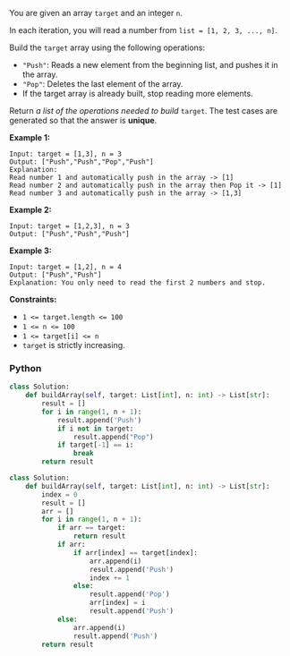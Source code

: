 You are given an array  `target`  and an integer  `n`.

In each iteration, you will read a number from  `list = [1, 2, 3, ..., n]`.

Build the  `target`  array using the following operations:

-   `"Push"`: Reads a new element from the beginning list, and pushes it in the array.
-   `"Pop"`: Deletes the last element of the array.
-   If the target array is already built, stop reading more elements.

Return  _a list of the operations needed to build_ `target`. The test cases are generated so that the answer is  **unique**.

**Example 1:**
```
Input: target = [1,3], n = 3
Output: ["Push","Push","Pop","Push"]
Explanation: 
Read number 1 and automatically push in the array -> [1]
Read number 2 and automatically push in the array then Pop it -> [1]
Read number 3 and automatically push in the array -> [1,3]
```

**Example 2:**
```
Input: target = [1,2,3], n = 3
Output: ["Push","Push","Push"]
```

**Example 3:**
```
Input: target = [1,2], n = 4
Output: ["Push","Push"]
Explanation: You only need to read the first 2 numbers and stop.
```

**Constraints:**

-   `1 <= target.length <= 100`
-   `1 <= n <= 100`
-   `1 <= target[i] <= n`
-   `target`  is strictly increasing.


### Python
```python
class Solution:
    def buildArray(self, target: List[int], n: int) -> List[str]:
        result = []
        for i in range(1, n + 1):
            result.append('Push')
            if i not in target:
                result.append("Pop")
            if target[-1] == i:
                break
        return result
```

```python
class Solution:
    def buildArray(self, target: List[int], n: int) -> List[str]:
        index = 0
        result = []
        arr = []
        for i in range(1, n + 1):
            if arr == target:
                return result
            if arr:
                if arr[index] == target[index]:
                    arr.append(i)
                    result.append('Push')
                    index += 1
                else:
                    result.append('Pop')
                    arr[index] = i
                    result.append('Push')
            else:
                arr.append(i)
                result.append('Push')
        return result
```
